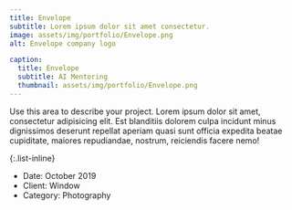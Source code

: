 ```yaml
---
title: Envelope
subtitle: Lorem ipsum dolor sit amet consectetur.
image: assets/img/portfolio/Envelope.png
alt: Envelope company logo

caption:
  title: Envelope
  subtitle: AI Mentoring
  thumbnail: assets/img/portfolio/Envelope.png
---
```

Use this area to describe your project. Lorem ipsum dolor sit amet, consectetur adipisicing elit. Est blanditiis dolorem culpa incidunt minus dignissimos deserunt repellat aperiam quasi sunt officia expedita beatae cupiditate, maiores repudiandae, nostrum, reiciendis facere nemo!

{:.list-inline}
- Date: October 2019
- Client: Window
- Category: Photography

